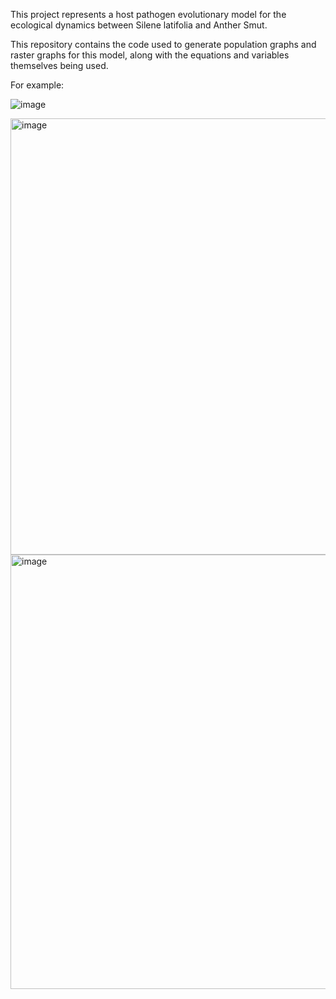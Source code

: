 This project represents a host pathogen evolutionary model for the ecological dynamics between Silene latifolia and Anther Smut.

This repository contains the code used to generate population graphs and raster graphs for this model, along with the equations and variables themselves being used.

For example:

![image](https://github.com/user-attachments/assets/b5abef7a-3445-481b-a6ac-7f4087dcba5f)

<img width="698" alt="image" src="https://github.com/user-attachments/assets/a7a4c725-8758-4a50-83b0-7a8e73cf53ec">

<img width="695" alt="image" src="https://github.com/user-attachments/assets/202ce9b2-5d57-4a27-b301-4b9bb3dc1392">
